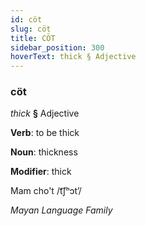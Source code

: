 ```yaml
---
id: cöt
slug: cöt
title: CÖT
sidebar_position: 300
hoverText: thick § Adjective
---
```


### cöt

*thick* **§** Adjective

**Verb**: to be thick

**Noun**: thickness

**Modifier**: thick

Mam cho't /t͡ʃʰɔtʼ/

*Mayan Language Family*